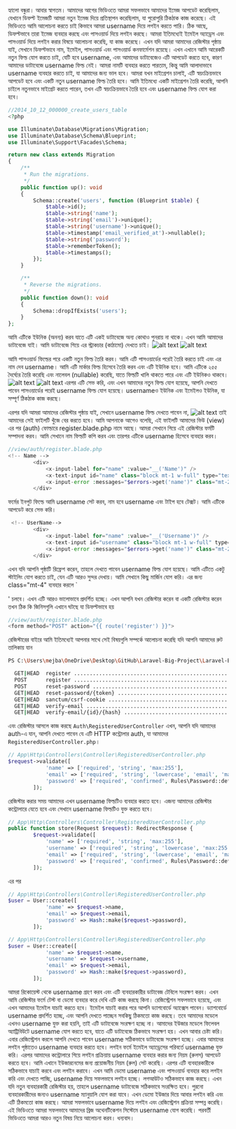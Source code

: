 হ্যালো বন্ধুরা। আবার স্বাগতম। আমাদের আগের ভিডিওতে আমরা সফলভাবে আমাদের ইমেজ আপডেট করেছিলাম, যেখানে ডিফল্ট ইমেজটি আমরা নতুন ইমেজ দিয়ে প্রতিস্থাপন করেছিলাম, যা পুরোপুরি ঠিকঠাক কাজ করেছে। এই ভিডিওতে আমি আলোচনা করতে চাই কিভাবে আমরা username দিয়ে লগইন করতে পারি। ঠিক আছে, ডিফল্টভাবে তারা ইমেজ ব্যবহার করছে এবং পাসওয়ার্ড দিয়ে লগইন করছে। আমরা ইতিমধ্যেই ইমেইল অ্যাড্রেস এবং পাসওয়ার্ড দিয়ে লগইন করার বিষয়ে আলোচনা করেছি, যা কাজ করেছে।
এখন যদি আমরা আমাদের রেজিস্টার পৃষ্ঠায় যাই, সেখানে ডিফল্টভাবে নাম, ইমেইল, পাসওয়ার্ড এবং পাসওয়ার্ড কনফার্মেশন রয়েছে। এখন এখানে আমি আরেকটি নতুন ফিল্ড যোগ করতে চাই, যেটি হবে username, এবং আমাদের ডাটাবেজেও এটি আপডেট করতে হবে, কারণ আমাদের ডাটাবেজে username ফিল্ড নেই। আমরা নামটি ব্যবহার করতে পারতাম, কিন্তু আমি আলাদাভাবে username ব্যবহার করতে চাই, যা আমাদের জন্য ভাল হবে।
আমরা যখন মাইগ্রেশন চালাই, এটি স্বয়ংক্রিয়ভাবে আপডেট হবে এবং একটি নতুন username ফিল্ড তৈরি হবে। আমি ইতিমধ্যে একটি মাইগ্রেশন তৈরি করেছি, আপনি চাইলে নতুনভাবে মাইগ্রেট করতে পারেন, তখন এটি স্বয়ংক্রিয়ভাবে তৈরি হবে এবং username ফিল্ড যোগ করা হবে।

```php
//2014_10_12_000000_create_users_table
<?php

use Illuminate\Database\Migrations\Migration;
use Illuminate\Database\Schema\Blueprint;
use Illuminate\Support\Facades\Schema;

return new class extends Migration
{
    /**
     * Run the migrations.
     */
    public function up(): void
    {
        Schema::create('users', function (Blueprint $table) {
            $table->id();
            $table->string('name');
            $table->string('email')->unique();
            $table->string('username')->unique();
            $table->timestamp('email_verified_at')->nullable();
            $table->string('password');
            $table->rememberToken();
            $table->timestamps();
        });
    }

    /**
     * Reverse the migrations.
     */
    public function down(): void
    {
        Schema::dropIfExists('users');
    }
};
```

আমি এটিকে ইউনিক (অনন্য) করব যাতে এটি একই ডাটাবেজে অন্য কোথাও পুনরায় না থাকে।
এখন আমি আমাদের ডাটাবেজে যাই। আমি ডাটাবেজে গিয়ে এর স্ট্রাকচার (কাঠামো) দেখতে চাই।
![alt text](image.png)
![alt text](image-1.png)

আমি পাসওয়ার্ড ফিল্ডের পরে একটি নতুন ফিল্ড তৈরি করব। আমি এটি পাসওয়ার্ডের পরেই তৈরি করতে চাই এবং এর নাম দেব username। আমি এটি মার্কার ফিল্ড হিসেবে তৈরি করব এবং এটি ইউনিক হবে। আমি এটিকে ২৫৫ দৈর্ঘ্যের তৈরি করেছি এবং নালেবল (nullable) করেছি, যাতে ফিল্ডটি খালি থাকতে পারে এবং এটি ইউনিকও থাকবে।
![alt text](image-2.png)
![alt text](image-3.png)
এরপর এটি সেভ করি, এবং এখন আমাদের নতুন ফিল্ড যোগ হয়েছে, আপনি দেখতে পাবেন পাসওয়ার্ডের পরেই username ফিল্ড যোগ হয়েছে। usernameও ইউনিক এবং ইমেইলও ইউনিক, যা সম্পূর্ণ ঠিকঠাক কাজ করছে।

এরপর যদি আমরা আমাদের রেজিস্টার পৃষ্ঠায় যাই, সেখানে username ফিল্ড দেখতে পাবেন না,
![alt text](image-4.png)
তাই আমাদের সেই ফাইলটি খুঁজে বের করতে হবে। আমি আপনাকে আগেও বলেছি, এই ফাইলটি আমাদের ভিউ (view) এর পর (auth) ফোল্ডারে register.blade.php নামে আছে। আমরা সেখানে গিয়ে এই রেজিস্টার ফর্মটি সম্পাদনা করব। আমি সেখানে নাম ফিল্ডটি কপি করব এবং তারপর এটিকে username হিসেবে ব্যবহার করব।

```php
//view/auth/register.blade.php
<!-- Name -->
        <div>
            <x-input-label for="name" :value="__('Name')" />
            <x-text-input id="name" class="block mt-1 w-full" type="text" name="name" :value="old('name')" required autofocus autocomplete="name" />
            <x-input-error :messages="$errors->get('name')" class="mt-2" />
        </div>
```

ফর্মের ইনপুট ফিল্ডে আমি username সেট করব, নাম হবে username এবং টাইপ হবে টেক্সট। আমি এটিকে আপডেট করে সেভ করি।

```php
 <!-- UserName-->
        <div>
            <x-input-label for="name" :value="__('Username')" />
            <x-text-input id="username" class="block mt-1 w-full" type="text" name="username" :value="old('username')" required autofocus autocomplete="name" />
            <x-input-error :messages="$errors->get('name')" class="mt-2" />
        </div>
```

এখন যদি আপনি পৃষ্ঠাটি রিফ্রেশ করেন, তাহলে দেখতে পাবেন username ফিল্ড যোগ হয়েছে। আমি এটিতে একটু স্টাইলিং যোগ করতে চাই, যেন এটি আরও সুন্দর দেখায়। আমি সেখানে কিছু মার্জিন যোগ করি। এর জন্য class="mt-4" ব্যবহার করলে `<div class="mt-4">' চলবে। এখন এটি আরও ভালোভাবে প্রদর্শিত হচ্ছে।
এখন আপনি যখন রেজিস্টার করেন বা একটি রেজিস্টার করেন তখন ঠিক কি জিনিসগুলি এখানে ঘটছে যা ডিফল্টভাবে হয়

```php
//view/auth/register.blade.php
<form method="POST" action="{{ route('register') }}">
```

রেজিস্টারের বাইরে আমি ইতিমধ্যেই আপনার সাথে সেই বিষয়গুলি সম্পর্কে আলোচনা করেছি যদি আপনি আমাদের রুট তালিকায় যান

```bash
PS C:\Users\mejba\OneDrive\Desktop\GitHub\Laravel-Big-Project\Laravel-Big-Project\basic> php artisan route:list

  GET|HEAD  register ................................................................................................................................................... register › Auth\RegisteredUserController@create
  POST      register ............................................................................................................................................................... Auth\RegisteredUserController@store
  POST      reset-password ........................................................................................................................................... password.store › Auth\NewPasswordController@store
  GET|HEAD  reset-password/{token} .................................................................................................................................. password.reset › Auth\NewPasswordController@create
  GET|HEAD  sanctum/csrf-cookie ...................................................................................................................... sanctum.csrf-cookie › Laravel\Sanctum › CsrfCookieController@show
  GET|HEAD  verify-email .................................................................................................................................. verification.notice › Auth\EmailVerificationPromptController
  GET|HEAD  verify-email/{id}/{hash} .................................................................................................................................. verification.verify › Auth\VerifyEmailController
```

এবং রেজিস্টার আসলে কাজ করছে `Auth\RegisteredUserController` এখন, আপনি যদি আমাদের auth-এ যান, আপনি দেখতে পাবেন যে এটি HTTP কন্ট্রোলার auth, যা আমাদের `RegisteredUserController.php`।

```php
// App\Http\Controllers\Controller\RegisteredUserController.php
$request->validate([
            'name' => ['required', 'string', 'max:255'],
            'email' => ['required', 'string', 'lowercase', 'email', 'max:255', 'unique:'.User::class],
            'password' => ['required', 'confirmed', Rules\Password::defaults()],
        ]);
```

রেজিস্টার করার সময় আমাদের এখন username ফিল্ডটিও ব্যবহার করতে হবে। এজন্য আমাদের রেজিস্টার কন্ট্রোলারে যেতে হবে এবং সেখানে username ফিল্ডটিও যুক্ত করতে হবে।

```php
// App\Http\Controllers\Controller\RegisteredUserController.php
public function store(Request $request): RedirectResponse {
        $request->validate([
            'name' => ['required', 'string', 'max:255'],
            'username' => ['required', 'string', 'lowercase', 'max:255', 'unique:' . User::class], // new added
            'email' => ['required', 'string', 'lowercase', 'email', 'max:255', 'unique:' . User::class],
            'password' => ['required', 'confirmed', Rules\Password::defaults()],
        ]);
```

এর পর

```php
// App\Http\Controllers\Controller\RegisteredUserController.php
$user = User::create([
            'name' => $request->name,
            'email' => $request->email,
            'password' => Hash::make($request->password),
        ]);
```

```php
// App\Http\Controllers\Controller\RegisteredUserController.php
$user = User::create([
            'name' => $request->name,
            'username' => $request->username,
            'email' => $request->email,
            'password' => Hash::make($request->password),
        ]);
```

আমরা রিকোয়েস্ট থেকে username গ্রহণ করব এবং এটি ব্যবহারকারীর ডাটাবেজ টেবিলে সংরক্ষণ করব।
এখন আমি রেজিস্টার ফর্মে টেস্ট বা ডেমো ব্যবহার করে দেখি এটি কাজ করছে কিনা। রেজিস্ট্রেশন সফলভাবে হয়েছে, এবং এখন আমাদের ইমেইল যাচাই করতে হবে। ইমেইল যাচাই করার পরে আপনি ড্যাশবোর্ডে অ্যাক্সেস পাবেন। ড্যাশবোর্ডে username প্রদর্শিত হচ্ছে, এবং আপনি দেখতে পাচ্ছেন সবকিছু ঠিকমতো কাজ করছে।
তবে আমাদের মডেলে এখনও username যুক্ত করা হয়নি, তাই এটি ডাটাবেজে সংরক্ষণ হচ্ছে না। আমাদের ইউজার মডেলে ফিলেবল অ্যাট্রিবিউটে username যোগ করতে হবে, যাতে এটি ডাটাবেজে ঠিকভাবে সংরক্ষণ হয়।
এখন আবার চেষ্টা করি। এবার রেজিস্ট্রেশন করলে আপনি দেখতে পাবেন username সঠিকভাবে ডাটাবেজে সংরক্ষণ হচ্ছে। এবার আমাদের লগইন পৃষ্ঠাতেও username ব্যবহার করতে হবে।
লগইন ফর্মে ইমেইল অ্যাড্রেসের পরিবর্তে username যুক্ত করি। এরপর আমাদের কন্ট্রোলারে গিয়ে লগইন প্রক্রিয়ায় username ব্যবহার করার জন্য নিয়ম (রুলস) আপডেট করতে হবে। আমি এখানে ইউজারনেমের জন্য প্রয়োজনীয় নিয়ম (রুল) সেট করেছি। এরপর এটি ব্যবহারকারীকে সঠিকভাবে যাচাই করবে এবং লগইন করাবে।
এখন আমি ডেমো username এবং পাসওয়ার্ড ব্যবহার করে লগইন করি এবং দেখতে পাচ্ছি, username দিয়ে সফলভাবে লগইন হচ্ছে। লগআউটও সঠিকভাবে কাজ করছে।
এখন যদি নতুন ব্যবহারকারী রেজিস্টার হয়, তাহলে username ডাটাবেজে সঠিকভাবে সংরক্ষিত হবে। পুরনো ব্যবহারকারীদের জন্যও username ম্যানুয়ালি যোগ করা যাবে।
এখন ডেমো ইউজার দিয়ে আবার লগইন করি এবং এটি ঠিকমতো কাজ করছে। আমরা সফলভাবে username দিয়ে লগইন এবং রেজিস্ট্রেশন প্রক্রিয়া সম্পন্ন করেছি।
এই ভিডিওতে আমরা সফলভাবে আমাদের ব্রিজ অথেনটিকেশন সিস্টেমে username যোগ করেছি। পরবর্তী ভিডিওতে আমরা আরও নতুন বিষয় নিয়ে আলোচনা করব। ধন্যবাদ।

```

```
